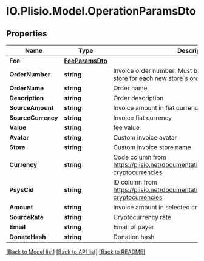 # IO.Plisio.Model.OperationParamsDto
## Properties

Name | Type | Description | Notes
------------ | ------------- | ------------- | -------------
**Fee** | [**FeeParamsDto**](FeeParamsDto.md) |  | [optional] 
**OrderNumber** | **string** | Invoice order number. Must be unique number in your store for each new store&#x60;s order!!! | [optional] 
**OrderName** | **string** | Order name | [optional] 
**Description** | **string** | Order description | [optional] 
**SourceAmount** | **string** | Invoice amount in fiat currency | [optional] 
**SourceCurrency** | **string** | Invoice fiat currency | [optional] 
**Value** | **string** | fee value | [optional] 
**Avatar** | **string** | Custom invoice avatar | [optional] 
**Store** | **string** | Custom invoice store name | [optional] 
**Currency** | **string** | Code column from https://plisio.net/documentation/appendices/supported-cryptocurrencies | [optional] 
**PsysCid** | **string** | ID column from https://plisio.net/documentation/appendices/supported-cryptocurrencies | [optional] 
**Amount** | **string** | Invoice amount in selected cryptocurrency | [optional] 
**SourceRate** | **string** | Cryptocurrency rate | [optional] 
**Email** | **string** | Email of payer | [optional] 
**DonateHash** | **string** | Donation hash | [optional] 

[[Back to Model list]](../README.md#documentation-for-models) [[Back to API list]](../README.md#documentation-for-api-endpoints) [[Back to README]](../README.md)

